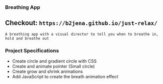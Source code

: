 ### Breathing App

## Checkout: `https://b2jena.github.io/just-relax/`

`A breathing app with a visual director to tell you when to breathe in, hold and breathe out`

### Project Specifications

- Create circle and gradient circle with CSS
- Create and animate pointer (Small circle)
- Create grow and shrink animations
- Add JavaScript to create the breath animation effect
